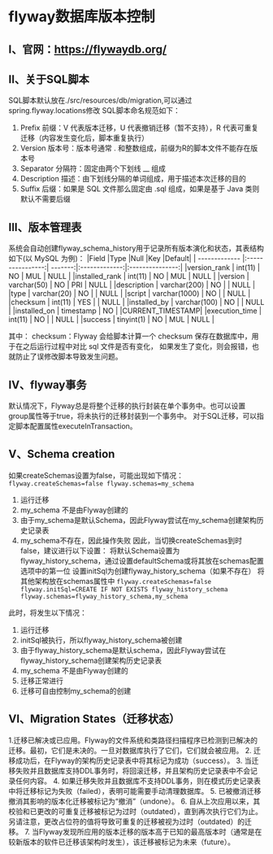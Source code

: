 # flyway数据库版本控制

## I、官网：https://flywaydb.org/

## II、关于SQL脚本
SQL脚本默认放在./src/resources/db/migration,可以通过spring.flyway.locations修改
SQL脚本命名规范如下：
1. Prefix 前缀：V 代表版本迁移，U 代表撤销迁移（暂不支持），R 代表可重复迁移（内容发生变化后，脚本重复执行）
2. Version 版本号：版本号通常 . 和整数组成，前缀为R的脚本文件不能存在版本号
3. Separator 分隔符：固定由两个下划线 __ 组成
4. Description 描述：由下划线分隔的单词组成，用于描述本次迁移的目的
5. Suffix 后缀：如果是 SQL 文件那么固定由 .sql 组成，如果是基于 Java 类则默认不需要后缀

## III、版本管理表
系统会自动创建flyway_schema_history用于记录所有版本演化和状态，其表结构如下(以 MySQL 为例)：
|Field	             |Type	     |Null     |Key	           |Default|
| ------------- |:----------------:| -------:|:-------------:|:---------------:|
|version_rank   |   int(11)	     |   NO    |	   MUL	 |     NULL        |
|installed_rank |	int(11)	     |   NO    |	   MUL	 |     NULL        |
|version	      |   varchar(50)    |   NO    |	   PRI	 |     NULL        |
|description    |   varchar(200)   |   NO    |		 |     NULL        |
|type	      |   varchar(20)    |   NO    |		 |     NULL        |
|script	      |   varchar(1000)  |   NO    |		 |     NULL        |
|checksum	      |   int(11)        |   YES   |		 |     NULL        |
|installed_by   |   varchar(100)   |   NO    |		 |     NULL        |
|installed_on   |   timestamp	     |   NO    |		 |CURRENT_TIMESTAMP|
|execution_time |   int(11)	     |   NO    |		 |     NULL        |
|success	      |   tinyint(1)     |   NO    |	   MUL	 |     NULL        |

其中：
checksum：Flyway 会给脚本计算一个 checksum 保存在数据库中，用于在之后运行过程中对比 sql 文件是否有变化，
          如果发生了变化，则会报错，也就防止了误修改脚本导致发生问题。

## IV、flyway事务
默认情况下，Flyway总是将整个迁移的执行封装在单个事务中。也可以设置group属性等于true，将未执行的迁移封装到一个事务中。
对于SQL迁移，可以指定脚本配置属性executeInTransaction。

## V、Schema creation

如果createSchemas设置为false，可能出现如下情况：
`flyway.createSchemas=false
flyway.schemas=my_schema`
1. 运行迁移
2. my_schema 不是由Flyway创建的
3. 由于my_schema是默认Schema，因此Flyway尝试在my_schema创建架构历史记录表
4. my_schema不存在，因此操作失败
因此，当切换createSchemas到时false，建议进行以下设置：
将默认Schema设置为 flyway_history_schema，通过设置defaultSchema或将其放在schemas配置选项中的第一位
设置initSql为创建flyway_history_schema（如果不存在）
将其他架构放在schemas属性中
`flyway.createSchemas=false
flyway.initSql=CREATE IF NOT EXISTS flyway_history_schema
flyway.schemas=flyway_history_schema,my_schema`

此时，将发生以下情况：
1. 运行迁移
2. initSql被执行，所以flyway_history_schema被创建
3. 由于flyway_history_schema是默认schema，因此Flyway尝试在flyway_history_schema创建架构历史记录表
4. my_schema 不是由Flyway创建的
5. 迁移正常进行
6. 迁移可自由控制my_schema的创建

## VI、Migration States（迁移状态）

1.迁移已解决或已应用。Flyway的文件系统和类路径扫描程序已检测到已解决的迁移。最初，它们是未决的。一旦对数据库执行了它们，它们就会被应用。
2. 迁移成功后，在Flyway的架构历史记录表中将其标记为成功（success）。
3. 当迁移失败并且数据库支持DDL事务时，将回滚迁移，并且架构历史记录表中不会记录任何内容。
4. 如果迁移失败并且数据库不支持DDL事务，则在模式历史记录表中将迁移标记为失败（failed），表明可能需要手动清理数据库。
5. 已被撤消迁移撤消其影响的版本化迁移被标记为“撤消”（undone）。
6. 自从上次应用以来，其校验和已更改的可重复迁移被标记为过时（outdated），直到再次执行它们为止。另请注意，更改占位符的值将导致可重复的迁移被视为过时（outdated）的迁移。
7. 当Flyway发现所应用的版本迁移的版本高于已知的最高版本时（通常是在较新版本的软件已迁移该架构时发生），该迁移被标记为未来（future）。



